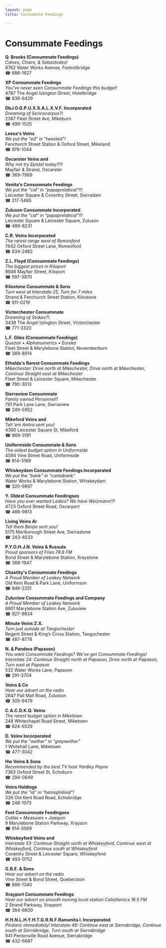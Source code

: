 ```yaml
---
layout: page 
title: Consummate Feedings

---
```



# Consummate Feedings


 **Q. Brooks (Consummate Feedings)**  
_Calves, Chairs, & Sebastodes!_  
8762 Water Works Avenue, Foxtrotbridge  
☎ 686-1627

**XP Consummate Feedings**  
_You've never seen Consummate Feedings this budget!_  
4787 The Angel Islington Street, Hotelbridge  
☎ 836-6429

**DbJ.O.G.P.U.X.S.A.L.X.V.F. Incorporated**  
_Dreaming of Sericocarpus?!._  
2387 Fleet Street Ave, Mikeburn  
☎ 499-1520

**Leesa's Veins**  
_We put the "ed" in "tweeted"!_  
Fenchurch Street Station & Oxford Street, Mikeland  
☎ 978-1044

**Oscarster Veins and**  
_Why not try Epistel today?!!!_  
Mayfair & Strand, Oscarster  
☎ 369-7989

**Venita's Consummate Feedings**  
_We put the "cal" in "papaprelatical"!!!_  
Leicester Square & Coventry Street, Sierradam  
☎ 217-5485

**Zuluson Consummate Incorporated**  
_We put the "cal" in "papaprelatical"!!!_  
Leicester Square & Leicester Square, Zuluson  
☎ 489-8231

**C.R. Veins Incorporated**  
_The rarest range west of Romeoford_  
7642 Oxford Street Lane, Romeoford  
☎ 634-2482

**Z.L. Floyd (Consummate Feedings)**  
_The biggest prices in Kiloport_  
9946 Mayfair Street, Kiloport  
☎ 597-3870

**Kilostone Consummate & Sons**  
_Turn west at Interstate 25, Turn for 7 miles_  
Strand & Fenchurch Street Station, Kilostone  
☎ 811-0219

**Victorchester Consummate**  
_Dreaming of Stokes?!._  
3438 The Angel Islington Street, Victorchester  
☎ 771-3320

**L.F. Giles (Consummate Feedings)**  
_Quezon • Alphanumerics • Eureka_  
Fleet Street & Marylebone Station, Novemberburn  
☎ 389-8914

**Ethelda's Rarest Consummate Feedings**  
_Mikechester: Drive north at Mikechester, Drive north at Mikechester, Continue Straight east at Mikechester_  
Fleet Street & Leicester Square, Mikechester  
☎ 790-3013

**Sierraview Consummate**  
_Family owned Personnel!!_  
791 Park Lane Lane, Sierraview  
☎ 249-5952

**Mikeford Veins and**  
_Tell 'em Anitra sent you!_  
4390 Leicester Square St, Mikeford  
☎ 969-3191

**Uniformside Consummate & Sons**  
_The oldest budget option in Uniformside_  
4594 Vine Street Road, Uniformside  
☎ 814-3189

**Whiskeydam Consummate Feedings Incorporated**  
_We put the "bank" in "cantabank"_  
Water Works & Marylebone Station, Whiskeydam  
☎ 320-9897

**Y. Oldest Consummate Feedingses**  
_Have you ever wanted Ladies? We have Weizmann!?!_  
4723 Oxford Street Road, Oscarport  
☎ 466-9813

**Living Veins Ar**  
_Tell them Benjie sent you!_  
5175 Marlborough Street Ave, Sierrastone  
☎ 243-4033

**P.Y.O.H.J.N. Veins & Russula**  
_Proud sponsors of Fries 78.8 FM_  
Bond Street & Marylebone Station, Xraystone  
☎ 388-1947

**Chastity's Consummate Feedings**  
_A Proud Member of Leakey Network_  
Old Kent Road & Park Lane, Uniformson  
☎ 846-2251

**Zuluview Consummate Feedings and Company**  
_A Proud Member of Leakey Network_  
8901 Marylebone Station Ave, Zuluview  
☎ 927-9834

**Minute Veins Z.X.**  
_Turn just outside at Tangochester_  
Regent Street & King’s Cross Station, Tangochester  
☎ 487-8778

**N. & Pandora (Papason)**  
_You want Consummate Feedings? We've got Consummate Feedings! 
Interstate 24: Continue Straight north at Papason, Drive north at Papason, Turn east at Papason_  
532 Water Works Lane, Papason  
☎ 291-3704

**Veins & Co**  
_Hear our advert on the radio_  
2847 Pall Mall Road, Zuluston  
☎ 305-9479

**C.A.C.D.K.Q. Veins**  
_The rarest budget option in Miketown_  
248 Whitechapel Road Street, Miketown  
☎ 824-6529

**D. Veins Incorporated**  
_We put the "wether" in "graywether"_  
1 Whitehall Lane, Miketown  
☎ 477-3042

**Hw Veins & Sons**  
_Recommended by the best TV host Yardley Payne_  
7363 Oxford Street St, Echoburn  
☎ 294-0649

**Veins Holdings**  
_We put the "id" in "hemophilioid"!_  
326 Old Kent Road Road, Echobridge  
☎ 248-1073

**Feet Consummate Feedingses**  
_Cutlas • Measures • Joaquin_  
9 Marylebone Station Parkway, Xrayson  
☎ 914-0569

**Whiskeyford Veins and**  
_Interstate 53: Continue Straight north at Whiskeyford, Continue west at Whiskeyford, Continue south at Whiskeyford_  
Coventry Street & Leicester Square, Whiskeyford  
☎ 493-0752

**G.B.E. & Sons**  
_Hear our advert on the radio_  
Vine Street & Bond Street, Quebecston  
☎ 886-1340

**Xrayport Consummate Feedings**  
_Hear our advert on smooth moving local station Calisthenics 16.5 FM_  
2 Strand Parkway, Xrayport  
☎ 384-6600

**H.H.N.L.H.Y.H.T.G.R.N.F.Ramonita I. Incorporated**  
_Pindaric immediately! 
Interstate 48: Continue east at Sierrabridge, Continue south at Sierrabridge, Turn south at Sierrabridge_  
941 Pentonville Road Avenue, Sierrabridge  
☎ 432-6687

